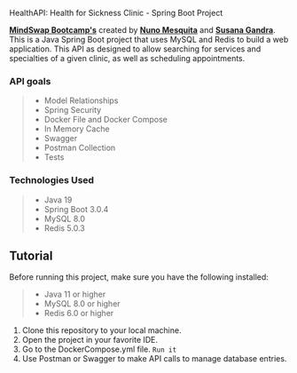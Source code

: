 HealthAPI: Health for Sickness Clinic - Spring Boot Project


**[MindSwap Bootcamp's](https://mindswap.academy/)** 
created by **[Nuno Mesquita](https://github.com/nunogmesquita/)** and
**[Susana Gandra](https://github.com/susanagandra/)**.
This is a Java Spring Boot project that uses MySQL and Redis to build a web application.
This API as designed to allow searching for services and specialties of a given clinic, as well as 
scheduling appointments.

### API goals

> - Model Relationships
> - Spring Security
> - Docker File and Docker Compose
> - In Memory Cache
> - Swagger
> - Postman Collection
> - Tests

### Technologies Used
> - Java 19
> - Spring Boot 3.0.4
> - MySQL 8.0
> - Redis 5.0.3

## Tutorial

Before running this project, make sure you have the following installed:
> - Java 11 or higher
> - MySQL 8.0 or higher
> - Redis 6.0 or higher

1. Clone this repository to your local machine.
2. Open the project in your favorite IDE.
3. Go to the DockerCompose.yml file.
   `Run it`
4. Use Postman or Swagger to make API calls to manage database entries.
